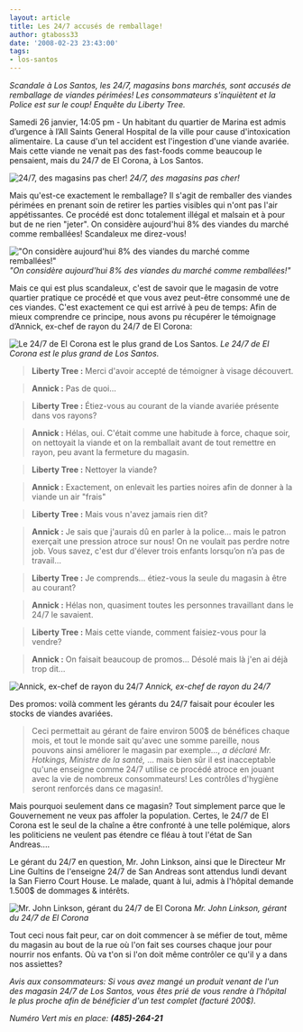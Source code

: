 ```yaml
---
layout: article
title: Les 24/7 accusés de remballage!
author: gtaboss33
date: '2008-02-23 23:43:00'
tags:
- los-santos
---
```


_Scandale à Los Santos, les 24/7, magasins bons marchés, sont accusés de remballage de viandes périmées! Les consommateurs s'inquiètent et la Police est sur le coup! Enquête du Liberty Tree._

Samedi 26 janvier, 14:05 pm - Un habitant du quartier de Marina est admis d’urgence à l’All Saints General Hospital de la ville pour cause d'intoxication alimentaire. La cause d'un tel accident est l'ingestion d'une viande avariée. Mais cette viande ne venait pas des fast-foods comme beaucoup le pensaient, mais du 24/7 de El Corona, à Los Santos.

![24/7, des magasins pas cher!]()
_24/7, des magasins pas cher!_

Mais qu'est-ce exactement le remballage? Il s'agit de remballer des viandes périmées en prenant soin de retirer les parties visibles qui n'ont pas l'air appétissantes. Ce procédé est donc totalement illégal et malsain et à pour but de ne rien "jeter". On considère aujourd'hui 8% des viandes du marché comme remballées! Scandaleux me direz-vous!

!["On considère aujourd'hui 8% des viandes du marché comme remballées!"]()
_"On considère aujourd'hui 8% des viandes du marché comme remballées!"_

Mais ce qui est plus scandaleux, c'est de savoir que le magasin de votre quartier pratique ce procédé et que vous avez peut-être consommé une de ces viandes. C'est exactement ce qui est arrivé à peu de temps: Afin de mieux comprendre ce principe, nous avons pu récupérer le témoignage d’Annick, ex-chef de rayon du 24/7 de El Corona:

![Le 24/7 de El Corona est le plus grand de Los Santos.]()
_Le 24/7 de El Corona est le plus grand de Los Santos._

> **Liberty Tree :** Merci d'avoir accepté de témoigner à visage découvert.

> **Annick :** Pas de quoi...

> **Liberty Tree :** Étiez-vous au courant de la viande avariée présente dans vos rayons?

> **Annick :** Hélas, oui. C'était comme une habitude à force, chaque soir, on nettoyait la viande et on la remballait avant de tout remettre en rayon, peu avant la fermeture du magasin.

> **Liberty Tree :** Nettoyer la viande?

> **Annick :** Exactement, on enlevait les parties noires afin de donner à la viande un air "frais"

> **Liberty Tree :** Mais vous n'avez jamais rien dit?

> **Annick :** Je sais que j'aurais dû en parler à la police... mais le patron exerçait une pression atroce sur nous! On ne voulait pas perdre notre job. Vous savez, c'est dur d'élever trois enfants lorsqu’on n’a pas de travail...

> **Liberty Tree :** Je comprends... étiez-vous la seule du magasin à être au courant?

> **Annick :** Hélas non, quasiment toutes les personnes travaillant dans le 24/7 le savaient.

> **Liberty Tree :** Mais cette viande, comment faisiez-vous pour la vendre?

> **Annick :** On faisait beaucoup de promos... Désolé mais là j'en ai déjà trop dit...

![Annick, ex-chef de rayon du 24/7]()
_Annick, ex-chef de rayon du 24/7_

Des promos: voilà comment les gérants du 24/7 faisait pour écouler les stocks de viandes avariées.

> Ceci permettait au gérant de faire environ 500$ de bénéfices chaque mois, et tout le monde sait qu'avec une somme pareille, nous pouvons ainsi améliorer le magasin par exemple..., _a déclaré Mr. Hotkings, Ministre de la santé,_ ... mais bien sûr il est inacceptable qu'une enseigne comme 24/7 utilise ce procédé atroce en jouant avec la vie de nombreux consommateurs! Les contrôles d'hygiène seront renforcés dans ce magasin!.

Mais pourquoi seulement dans ce magasin? Tout simplement parce que le Gouvernement ne veux pas affoler la population. Certes, le 24/7 de El Corona est le seul de la chaîne a être confronté à une telle polémique, alors les politiciens ne veulent pas étendre ce fléau à tout l'état de San Andreas....

Le gérant du 24/7 en question, Mr. John Linkson, ainsi que le Directeur Mr Line Gultins de l'enseigne 24/7 de San Andreas sont attendus lundi devant la San Fierro Court House. Le malade, quant à lui, admis à l'hôpital demande 1.500$ de dommages & intérêts.

![Mr. John Linkson, gérant du 24/7 de El Corona]()
_Mr. John Linkson, gérant du 24/7 de El Corona_

Tout ceci nous fait peur, car on doit commencer à se méfier de tout, même du magasin au bout de la rue où l'on fait ses courses chaque jour pour nourrir nos enfants. Où va t'on si l'on doit même contrôler ce qu'il y a dans nos assiettes?

_Avis aux consommateurs: Si vous avez mangé un produit venant de l'un des magasin 24/7 de Los Santos, vous êtes prié de vous rendre à l'hôpital le plus proche afin de bénéficier d'un test complet (facturé 200$)._

_Numéro Vert mis en place: **(485)-264-21**_